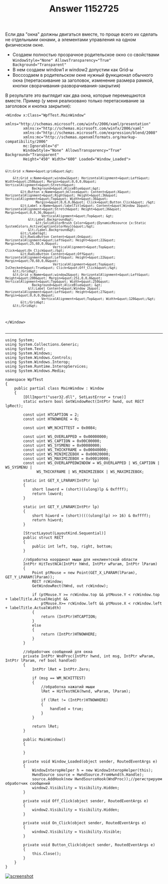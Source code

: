 ﻿---
title: "Answer 1152725"
se.owner.user_id: 240512
se.owner.display_name: "MSDN.WhiteKnight"
se.owner.link: "https://ru.stackoverflow.com/users/240512/msdn-whiteknight"
se.answer_id: 1152725
se.question_id: 1151348
se.post_type: answer
se.is_accepted: False
---
<p>Если два &quot;окна&quot; должны двигаться вместе, то проще всего их сделать не отдельными окнами, а элементами управления на одном физическом окне.</p>
<ul>
<li>Создаем полностью прозрачное родительское окно со свойствами <code>WindowStyle=&quot;None&quot; AllowsTransparency=&quot;True&quot; Background=&quot;Transparent&quot;</code></li>
<li>В нем создаем window1 и window2 допустим как Grid-ы</li>
<li>Воссоздаем в родительском окне нужный функционал обычного окна (перетаскивание за заголовок, изменение размера рамкой, кнопки сворачивания-разворачивания-закрытия)</li>
</ul>
<p>В результате это выглядит как два окна, которые перемещаются вместе. Пример (у меня реализовано только перетаскивание за заголовок и кнопка закрытия):</p>
<pre class="lang-none prettyprint-override"><code>&lt;Window x:Class=&quot;WpfTest.MainWindow&quot;
        xmlns=&quot;http://schemas.microsoft.com/winfx/2006/xaml/presentation&quot;
        xmlns:x=&quot;http://schemas.microsoft.com/winfx/2006/xaml&quot;
        xmlns:d=&quot;http://schemas.microsoft.com/expression/blend/2008&quot;
        xmlns:mc=&quot;http://schemas.openxmlformats.org/markup-compatibility/2006&quot;
        mc:Ignorable=&quot;d&quot; 
        WindowStyle=&quot;None&quot; AllowsTransparency=&quot;True&quot; Background=&quot;Transparent&quot;
        Height=&quot;450&quot; Width=&quot;600&quot; Loaded=&quot;Window_Loaded&quot;&gt;

    &lt;Grid x:Name=&quot;grid&quot;&gt;

        &lt;Grid x:Name=&quot;window1&quot; HorizontalAlignment=&quot;Left&quot; Width=&quot;250&quot; Margin=&quot;0,0,0,0&quot; VerticalAlignment=&quot;Stretch&quot;  
                  Background=&quot;AliceBlue&quot;&gt;
            &lt;Button x:Name=&quot;bClose&quot; Content=&quot;X&quot; HorizontalAlignment=&quot;Right&quot; Height=&quot;36&quot; VerticalAlignment=&quot;Top&quot; Width=&quot;36&quot; 
                    Margin=&quot;0,0,0,0&quot; Click=&quot;Button_Click&quot; /&gt;
            &lt;Label x:Name=&quot;labelTitle&quot; Content=&quot;Window 1&quot; HorizontalAlignment=&quot;Stretch&quot; Height=&quot;36&quot; Margin=&quot;0,0,36,0&quot; 
                       VerticalAlignment=&quot;Top&quot; &gt;
                &lt;Label.Background&gt;
                    &lt;SolidColorBrush Color=&quot;{DynamicResource {x:Static SystemColors.ActiveCaptionColorKey}}&quot;/&gt;
                &lt;/Label.Background&gt;
            &lt;/Label&gt;
            &lt;RadioButton Content=&quot;On&quot; HorizontalAlignment=&quot;Left&quot; Height=&quot;22&quot; Margin=&quot;25,60,0,0&quot; 
                             VerticalAlignment=&quot;Top&quot; Click=&quot;On_Click&quot;/&gt;
            &lt;RadioButton Content=&quot;Off&quot; HorizontalAlignment=&quot;Left&quot; Height=&quot;22&quot; Margin=&quot;70,60,0,0&quot; 
                             VerticalAlignment=&quot;Top&quot; IsChecked=&quot;True&quot; Click=&quot;Off_Click&quot;/&gt;
        &lt;/Grid&gt;
        &lt;Grid x:Name=&quot;window2&quot; HorizontalAlignment=&quot;Left&quot; Height=&quot;200&quot; Margin=&quot;251,0,0,0&quot; VerticalAlignment=&quot;Top&quot; Width=&quot;250&quot; 
                  Background=&quot;AliceBlue&quot; &gt;
                &lt;Label Content=&quot;Window 2&quot; HorizontalAlignment=&quot;Left&quot; Height=&quot;27&quot; Margin=&quot;0,0,0,0&quot; 
                       VerticalAlignment=&quot;Top&quot; Width=&quot;120&quot;/&gt;
            &lt;/Grid&gt;
        &lt;/Grid&gt;    
&lt;/Window&gt;
</code></pre>
<hr />

<pre><code>using System;
using System.Collections.Generic;
using System.Text;
using System.Windows;
using System.Windows.Controls;
using System.Windows.Interop;
using System.Runtime.InteropServices;
using System.Windows.Media;

namespace WpfTest
{
    public partial class MainWindow : Window
    {
        [DllImport(&quot;user32.dll&quot;, SetLastError = true)]
        static extern bool GetWindowRect(IntPtr hwnd, out RECT lpRect);
                
        const uint HTCAPTION = 2;        
        const uint HTNOWHERE = 0;        

        const uint WM_NCHITTEST = 0x0084;

        const uint WS_OVERLAPPED = 0x00000000;
        const uint WS_CAPTION = 0x00C00000;
        const uint WS_SYSMENU = 0x00080000;
        const uint WS_THICKFRAME = 0x00040000;
        const uint WS_MINIMIZEBOX = 0x00020000;
        const uint WS_MAXIMIZEBOX = 0x00010000;
        const uint WS_OVERLAPPEDWINDOW = WS_OVERLAPPED | WS_CAPTION | WS_SYSMENU |
              WS_THICKFRAME | WS_MINIMIZEBOX | WS_MAXIMIZEBOX;

        static int GET_X_LPARAM(IntPtr lp)
        {
            short loword = (short)((ulong)lp &amp; 0xffff);
            return loword;
        }

        static int GET_Y_LPARAM(IntPtr lp)
        {
            short hiword = (short)((((ulong)lp) &gt;&gt; 16) &amp; 0xffff);
            return hiword;
        }

        [StructLayout(LayoutKind.Sequential)]
        public struct RECT
        {
            public int left, top, right, bottom;
        }

        //обработка координат мыши для неклиентской области
        IntPtr HitTestNCA(IntPtr hWnd, IntPtr wParam, IntPtr lParam)
        {
            Point ptMouse = new Point(GET_X_LPARAM(lParam), GET_Y_LPARAM(lParam));                        
            RECT rcWindow;
            GetWindowRect(hWnd, out rcWindow);
            
            if (ptMouse.Y &gt;= rcWindow.top &amp;&amp; ptMouse.Y &lt; rcWindow.top + labelTitle.ActualHeight &amp;&amp;
                ptMouse.X&gt;= rcWindow.left &amp;&amp; ptMouse.X &lt; rcWindow.left + labelTitle.ActualWidth)
            {
                return (IntPtr)HTCAPTION;
            }
            else
            {
                return (IntPtr)HTNOWHERE;
            }
        }

        //обработчик сообщений для окна
        private IntPtr WndProc(IntPtr hwnd, int msg, IntPtr wParam, IntPtr lParam, ref bool handled)
        {
            IntPtr lRet = IntPtr.Zero;

            if (msg == WM_NCHITTEST)
            {
                //обработка нажатий мыши
                lRet = HitTestNCA(hwnd, wParam, lParam);

                if (lRet != (IntPtr)HTNOWHERE)
                {
                    handled = true;
                }
            }

            return lRet;
        }

        public MainWindow()
        {
            
        }

        private void Window_Loaded(object sender, RoutedEventArgs e)
        {
            WindowInteropHelper h = new WindowInteropHelper(this);
            HwndSource source = HwndSource.FromHwnd(h.Handle);
            source.AddHook(new HwndSourceHook(WndProc));//регистрируем обработчик сообщений
            window2.Visibility = Visibility.Hidden;
        }

        private void Off_Click(object sender, RoutedEventArgs e)
        {
            window2.Visibility = Visibility.Hidden;
        }

        private void On_Click(object sender, RoutedEventArgs e)
        {
            window2.Visibility = Visibility.Visible;
        }

        private void Button_Click(object sender, RoutedEventArgs e)
        {
            this.Close();
        }
    }
}
</code></pre>
<p><a href="https://i.stack.imgur.com/VSUma.png" rel="nofollow noreferrer"><img src="https://i.stack.imgur.com/VSUma.png" alt="screenshot" /></a></p>
